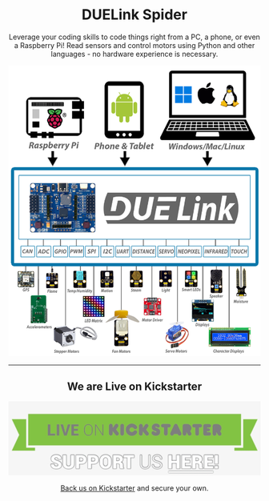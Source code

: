 
<div style="text-align: center;">

# DUELink Spider

Leverage your coding skills to code things right from a PC, a phone, or even a Raspberry Pi! Read sensors and control motors using Python and other languages - no hardware experience is necessary.

![DUE](images/how-it-works.png)

---

## We are Live on Kickstarter

[![Back us on Kickstarter](images/backus-on-kickstarter.png)](https://www.kickstarter.com/projects/ghielectronics/duelink-bridging-software-to-hardware/)


[Back us on Kickstarter](https://www.kickstarter.com/projects/ghielectronics/duelink-bridging-software-to-hardware/) and secure your own.


</div>